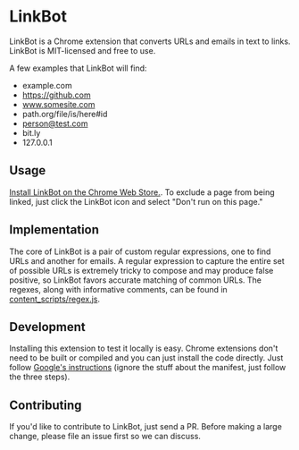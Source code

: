 # LinkBot
LinkBot is a Chrome extension that converts URLs and emails in text to links. LinkBot is MIT-licensed and free to use.

A few examples that LinkBot will find:
* example.com
* https://github.com
* www.somesite.com
* path.org/file/is/here#id
* person@test.com
* bit.ly
* 127.0.0.1

## Usage
[Install LinkBot on the Chrome Web Store.](https://chrome.google.com/webstore/detail/chnfcfcbnhloogdohcmjogkklghefofm). To exclude a page from being linked, just click the LinkBot icon and select "Don't run on this page."

## Implementation
The core of LinkBot is a pair of custom regular expressions, one to find URLs and another for emails. A regular expression to capture the entire set of possible URLs is extremely tricky to compose and may produce false positive, so LinkBot favors accurate matching of common URLs. The regexes, along with informative comments, can be found in [content_scripts/regex.js](https://github.com/PaeP3nguin/LinkBot/blob/master/content_scripts/regex.js).

## Development
Installing this extension to test it locally is easy. Chrome extensions don't need to be built or compiled and you can just install the code directly. Just follow [Google's instructions](https://developer.chrome.com/extensions/getstarted#manifest) (ignore the stuff about the manifest, just follow the three steps).

## Contributing
If you'd like to contribute to LinkBot, just send a PR. Before making a large change, please file an issue first so we can discuss.
